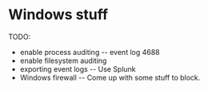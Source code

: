 # Windows stuff

TODO:
* enable process auditing -- event log 4688
* enable filesystem auditing
* exporting event logs -- Use Splunk
* Windows firewall -- Come up with some stuff to block.
